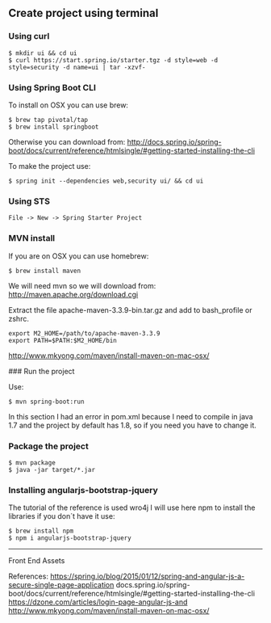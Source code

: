 Create project using terminal
-----------------------------

### Using curl

```shell
$ mkdir ui && cd ui
$ curl https://start.spring.io/starter.tgz -d style=web -d style=security -d name=ui | tar -xzvf-
```

### Using Spring Boot CLI

To install on OSX you can use brew:

```shell
$ brew tap pivotal/tap
$ brew install springboot
```

Otherwise you can download from:
http://docs.spring.io/spring-boot/docs/current/reference/htmlsingle/#getting-started-installing-the-cli

To make the project use:

```shell
$ spring init --dependencies web,security ui/ && cd ui
```

### Using STS 

```shell
File -> New -> Spring Starter Project
```

### MVN install

If you are on OSX you can use homebrew:

```shell
$ brew install maven
```

We will need mvn so we will download from:
http://maven.apache.org/download.cgi

Extract the file apache-maven-3.3.9-bin.tar.gz and add to 
bash_profile or zshrc.

```shell
export M2_HOME=/path/to/apache-maven-3.3.9
export PATH=$PATH:$M2_HOME/bin
```

http://www.mkyong.com/maven/install-maven-on-mac-osx/

### Run the project

Use:

```shell
$ mvn spring-boot:run 
```

In this section I had an error in pom.xml because I need to compile in java 1.7
and the project by default has 1.8, so if you need you have to change it.

### Package the project

```shell
$ mvn package
$ java -jar target/*.jar
```

### Installing angularjs-bootstrap-jquery

The tutorial of the reference is used wro4j I will use
here npm to install the libraries if you don´t have it
use:

```shell
$ brew install npm
$ npm i angularjs-bootstrap-jquery
```




---------
Front End Assets










References:
https://spring.io/blog/2015/01/12/spring-and-angular-js-a-secure-single-page-application
docs.spring.io/spring-boot/docs/current/reference/htmlsingle/#getting-started-installing-the-cli
https://dzone.com/articles/login-page-angular-js-and
http://www.mkyong.com/maven/install-maven-on-mac-osx/
